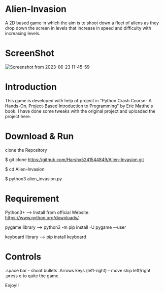 # Alien-Invasion

A 2D based game in which the aim is to shoot down a fleet of aliens as they drop down the screen in levels that increase in speed and difficulty with increasing levels.  

# ScreenShot

![Screenshot from 2023-06-23 11-45-59](https://github.com/Harshx5241544849/Alien-Invasion/assets/74664383/c4826f36-6d36-4781-ba14-625d4477d5ca)

# Introduction

This game is developed with help of project in "Python Crash Course- A Hands-On, Project-Based Introduction to Programming" by Eric Matthe's book. 
I have done some tweaks with the original project and uploaded the project here.

# Download & Run

clone the Repository

$ git clone https://github.com/Harshx5241544849/Alien-Invasion.git

$ cd Alien-Invasion

$ python3 alien_invasion.py

# Requirement

Python3+         --> Install from official Website: https://www.python.org/downloads/

pygame library   --> python3 -m pip install -U pygame --user

keyboard library --> pip install keyboard
 
# Controls

  .space bar - shoot bullets
  .Arrows keys (left-right) - move ship left/right
  .press q to quite the game.

Enjoy!!
